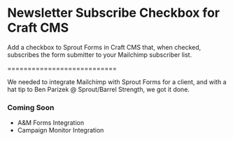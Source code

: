 Newsletter Subscribe Checkbox for Craft CMS
===========================

Add a checkbox to Sprout Forms in Craft CMS that, when checked, subscribes the form submitter to your Mailchimp subscriber list.

===========================

We needed to integrate Mailchimp with Sprout Forms for a client, and with a hat tip to Ben Parizek @ Sprout/Barrel Strength, we got it done.

### Coming Soon
- A&M Forms Integration
- Campaign Monitor Integration